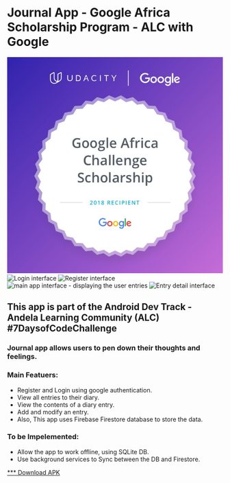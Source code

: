 # Journal App - Google Africa Scholarship Program - ALC with Google
![Grow With Google](static/scholoarshipLogo.jpg)
![Login interface](static/1.jpg)
![Register interface](static/2.jpg)
![main app interface - displaying the user entries](static/3.jpg)
![Entry detail interface](static/4.jpg)
## This app is part of the Android Dev Track - Andela Learning Community (ALC) #7DaysofCodeChallenge
### Journal app allows users to pen down their thoughts and feelings. 
### Main Featuers:
- Register and Login using google authentication.
- View all entries to their diary.
- View the contents of a diary entry.
- Add and modify an entry.
- Also, This app uses Firebase Firestore database to store the data.

### To be Impelemented:
- Allow the app to work offline, using SQLite DB.
- Use background services to Sync between the DB and Firestore.

 [*** Download APK](static/JournalApp.apk)